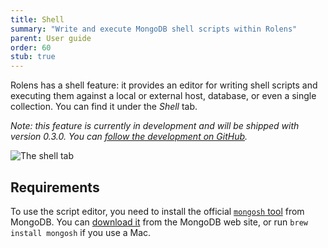 ```yaml
---
title: Shell
summary: "Write and execute MongoDB shell scripts within Rolens"
parent: User guide
order: 60
stub: true
---
```


Rolens has a shell feature: it provides an editor for writing shell scripts and executing them against a local or external host, database, or even a single collection. You can find it under the _Shell_ tab.

_Note: this feature is currently in development and will be shipped with version 0.3.0. You can [follow the development on GitHub](https://github.com/garraflavatra/rolens)._

![The shell tab](/images/shell.png)

## Requirements

To use the script editor, you need to install the official [`mongosh` tool](https://www.mongodb.com/docs/mongodb-shell/) from MongoDB. You can [download it](https://www.mongodb.com/try/download/shell) from the MongoDB web site, or run `brew install mongosh` if you use a Mac.
